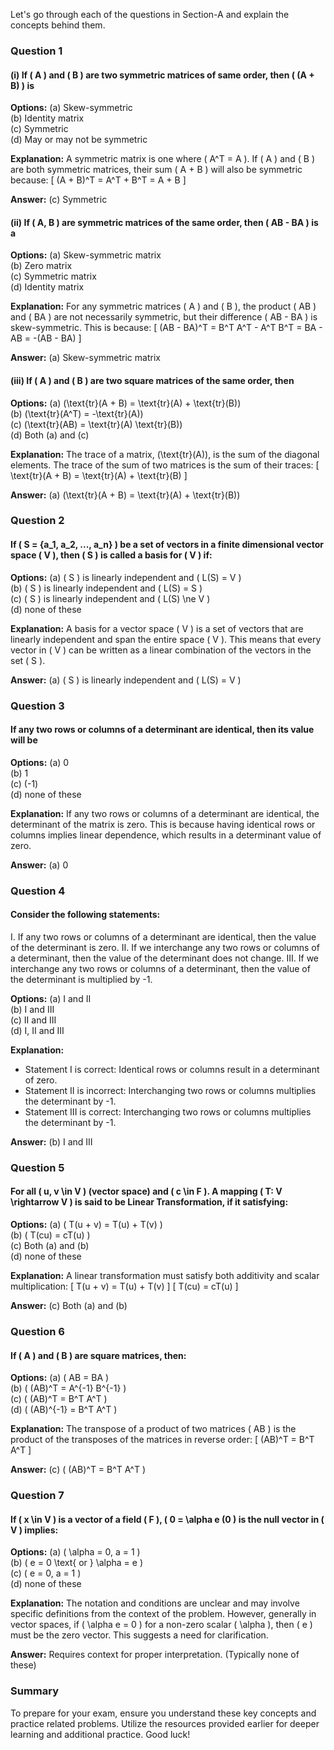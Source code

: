 
Let's go through each of the questions in Section-A and explain the concepts behind them.

### Question 1

#### (i) If \( A \) and \( B \) are two symmetric matrices of same order, then \( (A + B) \) is
**Options:**
(a) Skew-symmetric  
(b) Identity matrix  
(c) Symmetric  
(d) May or may not be symmetric  

**Explanation:**
A symmetric matrix is one where \( A^T = A \). If \( A \) and \( B \) are both symmetric matrices, their sum \( A + B \) will also be symmetric because:
\[ (A + B)^T = A^T + B^T = A + B \]

**Answer:** (c) Symmetric

#### (ii) If \( A, B \) are symmetric matrices of the same order, then \( AB - BA \) is a
**Options:**
(a) Skew-symmetric matrix  
(b) Zero matrix  
(c) Symmetric matrix  
(d) Identity matrix  

**Explanation:**
For any symmetric matrices \( A \) and \( B \), the product \( AB \) and \( BA \) are not necessarily symmetric, but their difference \( AB - BA \) is skew-symmetric. This is because:
\[ (AB - BA)^T = B^T A^T - A^T B^T = BA - AB = -(AB - BA) \]

**Answer:** (a) Skew-symmetric matrix

#### (iii) If \( A \) and \( B \) are two square matrices of the same order, then
**Options:**
(a) \(\text{tr}(A + B) = \text{tr}(A) + \text{tr}(B)\)  
(b) \(\text{tr}(A^T) = -\text{tr}(A)\)  
(c) \(\text{tr}(AB) = \text{tr}(A) \text{tr}(B)\)  
(d) Both (a) and (c)  

**Explanation:**
The trace of a matrix, \(\text{tr}(A)\), is the sum of the diagonal elements. The trace of the sum of two matrices is the sum of their traces:
\[ \text{tr}(A + B) = \text{tr}(A) + \text{tr}(B) \]

**Answer:** (a) \(\text{tr}(A + B) = \text{tr}(A) + \text{tr}(B)\)

### Question 2

#### If \( S = \{a_1, a_2, ..., a_n\} \) be a set of vectors in a finite dimensional vector space \( V \), then \( S \) is called a basis for \( V \) if:
**Options:**
(a) \( S \) is linearly independent and \( L(S) = V \)  
(b) \( S \) is linearly independent and \( L(S) = S \)  
(c) \( S \) is linearly independent and \( L(S) \ne V \)  
(d) none of these  

**Explanation:**
A basis for a vector space \( V \) is a set of vectors that are linearly independent and span the entire space \( V \). This means that every vector in \( V \) can be written as a linear combination of the vectors in the set \( S \).

**Answer:** (a) \( S \) is linearly independent and \( L(S) = V \)

### Question 3

#### If any two rows or columns of a determinant are identical, then its value will be
**Options:**
(a) 0  
(b) 1  
(c) \(-1\)  
(d) none of these  

**Explanation:**
If any two rows or columns of a determinant are identical, the determinant of the matrix is zero. This is because having identical rows or columns implies linear dependence, which results in a determinant value of zero.

**Answer:** (a) 0

### Question 4

#### Consider the following statements:
I. If any two rows or columns of a determinant are identical, then the value of the determinant is zero.
II. If we interchange any two rows or columns of a determinant, then the value of the determinant does not change.
III. If we interchange any two rows or columns of a determinant, then the value of the determinant is multiplied by -1.

**Options:**
(a) I and II  
(b) I and III  
(c) II and III  
(d) I, II and III  

**Explanation:**
- Statement I is correct: Identical rows or columns result in a determinant of zero.
- Statement II is incorrect: Interchanging two rows or columns multiplies the determinant by -1.
- Statement III is correct: Interchanging two rows or columns multiplies the determinant by -1.

**Answer:** (b) I and III

### Question 5

#### For all \( u, v \in V \) (vector space) and \( c \in F \). A mapping \( T: V \rightarrow V \) is said to be Linear Transformation, if it satisfying:
**Options:**
(a) \( T(u + v) = T(u) + T(v) \)  
(b) \( T(cu) = cT(u) \)  
(c) Both (a) and (b)  
(d) none of these  

**Explanation:**
A linear transformation must satisfy both additivity and scalar multiplication:
\[ T(u + v) = T(u) + T(v) \]
\[ T(cu) = cT(u) \]

**Answer:** (c) Both (a) and (b)

### Question 6

#### If \( A \) and \( B \) are square matrices, then:
**Options:**
(a) \( AB = BA \)  
(b) \( (AB)^T = A^{-1} B^{-1} \)  
(c) \( (AB)^T = B^T A^T \)  
(d) \( (AB)^{-1} = B^T A^T \)  

**Explanation:**
The transpose of a product of two matrices \( AB \) is the product of the transposes of the matrices in reverse order:
\[ (AB)^T = B^T A^T \]

**Answer:** (c) \( (AB)^T = B^T A^T \)

### Question 7

#### If \( x \in V \) is a vector of a field \( F \), \( 0 = \alpha e (0 \) is the null vector in \( V \) implies:
**Options:**
(a) \( \alpha = 0, a = 1 \)  
(b) \( e = 0 \text{ or } \alpha = e \)  
(c) \( e = 0, a = 1 \)  
(d) none of these  

**Explanation:**
The notation and conditions are unclear and may involve specific definitions from the context of the problem. However, generally in vector spaces, if \( \alpha e = 0 \) for a non-zero scalar \( \alpha \), then \( e \) must be the zero vector. This suggests a need for clarification.

**Answer:** Requires context for proper interpretation. (Typically none of these)

### Summary
To prepare for your exam, ensure you understand these key concepts and practice related problems. Utilize the resources provided earlier for deeper learning and additional practice. Good luck!